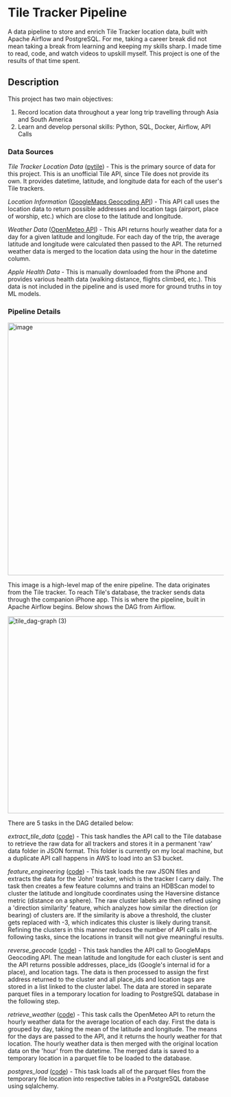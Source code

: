<h1/>Tile Tracker Pipeline</h1>
A data pipeline to store and enrich Tile Tracker location data, built with Apache Airflow and PostgreSQL. For me, taking a career break did not mean taking a break from learning and keeping my skills sharp. I made time to read, code, and watch videos to upskill myself. This project is one of the results of that time spent.

<h2/>Description</h2>
This project has two main objectives:

1. Record location data throughout a year long trip travelling through Asia and South America
2. Learn and develop personal skills: Python, SQL, Docker, Airflow, API Calls

<h3/>Data Sources</h3>

*Tile Tracker Location Data* ([pytile](https://pypi.org/project/pytile/2.0.1/)) - This is the primary source of data for this project. This is an unofficial Tile API, since Tile does not provide its own. It provides datetime, latitude, and longitude data for each of the user's Tile trackers.

*Location Information* ([GoogleMaps Geocoding API](https://developers.google.com/maps/documentation/geocoding)) - This API call uses the location data to return possible addresses and location tags (airport, place of worship, etc.) which are close to the latitude and longitude.

*Weather Data* ([OpenMeteo API](https://open-meteo.com/)) - This API returns hourly weather data for a day for a given latitude and longitude. For each day of the trip, the average latitude and longitude were calculated then passed to the API. The returned weather data is merged to the location data using the hour in the datetime column.

*Apple Health Data* - This is manually downloaded from the iPhone and provides various health data (walking distance, flights climbed, etc.). This data is not included in the pipeline and is used more for ground truths in toy ML models.

<h3/>Pipeline Details</h3>
<img width="1905" height="590" alt="image" src="https://github.com/user-attachments/assets/c1e7cac1-c527-462f-a56f-229d7f17339d" />

This image is a high-level map of the enire pipeline. The data originates from the Tile tracker. To reach Tile's database, the tracker sends data through the companion iPhone app. This is where the pipeline, built in Apache Airflow begins. Below shows the DAG from Airflow.

<img width="2013" height="460" alt="tile_dag-graph (3)" src="https://github.com/user-attachments/assets/c74c25dd-0bea-4723-98ef-f8a814324cf0" />

There are 5 tasks in the DAG detailed below:

*extract_tile_data* ([code](data_handling/extract_tile_data.py)) - This task handles the API call to the Tile database to retrieve the raw data for all trackers and stores it in a permanent 'raw' data folder in JSON format. This folder is currently on my local machine, but a duplicate API call happens in AWS to load into an S3 bucket.

*feature_engineering* ([code](data_handling/feature_engineering.py)) - This task loads the raw JSON files and extracts the data for the 'John' tracker, which is the tracker I carry daily. The task then creates a few feature columns and trains an HDBScan model to cluster the latitude and longitude coordinates using the Haversine distance metric (distance on a sphere). The raw cluster labels are then refined using a 'direction similarity' feature, which analyzes how similar the direction (or bearing) of clusters are. If the similarity is above a threshold, the cluster gets replaced with -3, which indicates this cluster is likely during transit. Refining the clusters in this manner reduces the number of API calls in the following tasks, since the locations in transit will not give meaningful results.

*reverse_geocode* ([code](data_handling/reverse_geocode.py)) - This task handles the API call to GoogleMaps Geocoding API. The mean latitude and longitude for each cluster is sent and the API returns possible addresses, place_ids (Google's internal id for a place), and location tags. The data is then processed to assign the first address returned to the cluster and all place_ids and location tags are stored in a list linked to the cluster label. The data are stored in separate parquet files in a temporary location for loading to PostgreSQL database in the following step.

*retrieve_weather* ([code](data_handling/retrieve_weather.py)) - This task calls the OpenMeteo API to return the hourly weather data for the average location of each day. First the data is grouped by day, taking the mean of the latitude and longitude. The means for the days are passed to the API, and it returns the hourly weather for that location. The hourly weather data is then merged with the original location data on the 'hour' from the datetime. The merged data is saved to a temporary location in a parquet file to be loaded to the database.

*postgres_load*  ([code](data_handling/postgres_load.py)) - This task loads all of the parquet files from the temporary file location into respective tables in a PostgreSQL database using sqlalchemy.
